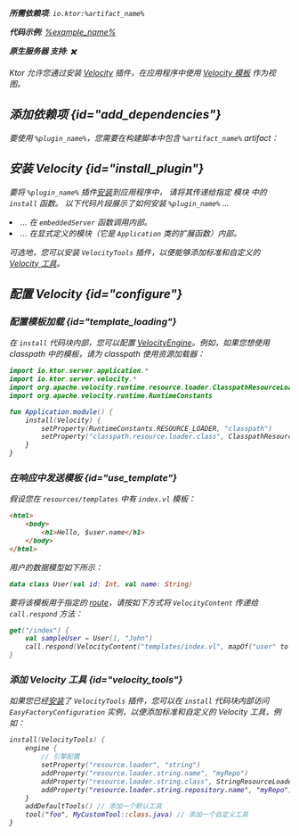 [//]: # (title: Velocity)

<show-structure for="chapter" depth="2"/>
<primary-label ref="server-plugin"/>

[velocity_engine]: https://velocity.apache.org/engine/devel/apidocs/org/apache/velocity/app/VelocityEngine.html

<var name="plugin_name" value="Velocity"/>
<var name="package_name" value="io.ktor.server.velocity"/>
<var name="artifact_name" value="ktor-server-velocity"/>

<tldr>
<p>
<b>所需依赖项</b>: <code>io.ktor:%artifact_name%</code>
</p>
<var name="example_name" value="velocity"/>
<p>
    <b>代码示例</b>:
    <a href="https://github.com/ktorio/ktor-documentation/tree/%ktor_version%/codeSnippets/snippets/%example_name%">
        %example_name%
    </a>
</p>
<p>
    <b><Links href="/ktor/server-native" summary="Ktor 支持 Kotlin/Native，并允许您无需额外运行时或虚拟机即可运行服务器。">原生服务器</Links> 支持</b>: ✖️
</p>
</tldr>

Ktor 允许您通过安装 [Velocity](https://api.ktor.io/ktor-server/ktor-server-plugins/ktor-server-velocity/io.ktor.server.velocity/-velocity) 插件，在应用程序中使用 [Velocity 模板](https://velocity.apache.org/engine/) 作为视图。

## 添加依赖项 {id="add_dependencies"}

<p>
    要使用 <code>%plugin_name%</code>，您需要在构建脚本中包含 <code>%artifact_name%</code> artifact：
</p>
<Tabs group="languages">
    <TabItem title="Gradle (Kotlin)" group-key="kotlin">
        <code-block lang="Kotlin" code="            implementation(&quot;io.ktor:%artifact_name%:$ktor_version&quot;)"/>
    </TabItem>
    <TabItem title="Gradle (Groovy)" group-key="groovy">
        <code-block lang="Groovy" code="            implementation &quot;io.ktor:%artifact_name%:$ktor_version&quot;"/>
    </TabItem>
    <TabItem title="Maven" group-key="maven">
        <code-block lang="XML" code="            &lt;dependency&gt;&#10;                &lt;groupId&gt;io.ktor&lt;/groupId&gt;&#10;                &lt;artifactId&gt;%artifact_name%-jvm&lt;/artifactId&gt;&#10;                &lt;version&gt;${ktor_version}&lt;/version&gt;&#10;            &lt;/dependency&gt;"/>
    </TabItem>
</Tabs>

## 安装 Velocity {id="install_plugin"}

<p>
    要将 <code>%plugin_name%</code> 插件<a href="#install">安装</a>到应用程序中，
    请将其传递给指定 <Links href="/ktor/server-modules" summary="模块允许您通过对路由进行分组来组织您的应用程序。">模块</Links> 中的 <code>install</code> 函数。
    以下代码片段展示了如何安装 <code>%plugin_name%</code> ...
</p>
<list>
    <li>
        ... 在 <code>embeddedServer</code> 函数调用内部。
    </li>
    <li>
        ... 在显式定义的模块（它是 <code>Application</code> 类的扩展函数）内部。
    </li>
</list>
<Tabs>
    <TabItem title="embeddedServer">
        <code-block lang="kotlin" code="            import io.ktor.server.engine.*&#10;            import io.ktor.server.netty.*&#10;            import io.ktor.server.application.*&#10;            import %package_name%.*&#10;&#10;            fun main() {&#10;                embeddedServer(Netty, port = 8080) {&#10;                    install(%plugin_name%)&#10;                    // ...&#10;                }.start(wait = true)&#10;            }"/>
    </TabItem>
    <TabItem title="module">
        <code-block lang="kotlin" code="            import io.ktor.server.application.*&#10;            import %package_name%.*&#10;            // ...&#10;            fun Application.module() {&#10;                install(%plugin_name%)&#10;                // ...&#10;            }"/>
    </TabItem>
</Tabs>

可选地，您可以安装 `VelocityTools` 插件，以便能够添加标准和自定义的 [Velocity 工具](#velocity_tools)。

## 配置 Velocity {id="configure"}
### 配置模板加载 {id="template_loading"}
在 `install` 代码块内部，您可以配置 [VelocityEngine][velocity_engine]。例如，如果您想使用 classpath 中的模板，请为 classpath 使用资源加载器：
```kotlin
import io.ktor.server.application.*
import io.ktor.server.velocity.*
import org.apache.velocity.runtime.resource.loader.ClasspathResourceLoader
import org.apache.velocity.runtime.RuntimeConstants

fun Application.module() {
    install(Velocity) {
        setProperty(RuntimeConstants.RESOURCE_LOADER, "classpath")
        setProperty("classpath.resource.loader.class", ClasspathResourceLoader::class.java.name)
    }
}
```

### 在响应中发送模板 {id="use_template"}
假设您在 `resources/templates` 中有 `index.vl` 模板：
```html
<html>
    <body>
        <h1>Hello, $user.name</h1>
    </body>
</html>
```

用户的数据模型如下所示：
```kotlin
data class User(val id: Int, val name: String)
```

要将该模板用于指定的 [route](server-routing.md)，请按如下方式将 `VelocityContent` 传递给 `call.respond` 方法：
```kotlin
get("/index") {
    val sampleUser = User(1, "John")
    call.respond(VelocityContent("templates/index.vl", mapOf("user" to sampleUser)))
}
```

### 添加 Velocity 工具 {id="velocity_tools"}

如果您已经[安装](#install_plugin)了 `VelocityTools` 插件，您可以在 `install` 代码块内部访问 `EasyFactoryConfiguration` 实例，以便添加标准和自定义的 Velocity 工具，例如：

```kotlin
install(VelocityTools) {
    engine {
        // 引擎配置
        setProperty("resource.loader", "string")
        addProperty("resource.loader.string.name", "myRepo")
        addProperty("resource.loader.string.class", StringResourceLoader::class.java.name)
        addProperty("resource.loader.string.repository.name", "myRepo")
    }
    addDefaultTools() // 添加一个默认工具
    tool("foo", MyCustomTool::class.java) // 添加一个自定义工具
}